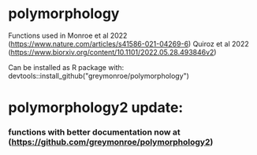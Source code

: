 # polymorphology

Functions used in 
Monroe et al 2022 (https://www.nature.com/articles/s41586-021-04269-6)
Quiroz et al 2022 (https://www.biorxiv.org/content/10.1101/2022.05.28.493846v2)

Can be installed as R package with:
devtools::install_github("greymonroe/polymorphology")

# polymorphology2 update:
### functions with better documentation now at (https://github.com/greymonroe/polymorphology2)





